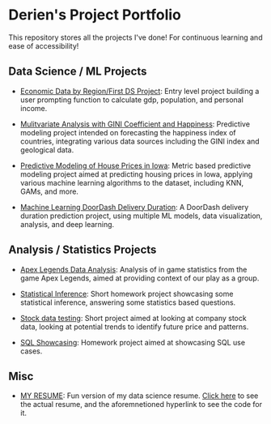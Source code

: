 # Derien's Project Portfolio

This repository stores all the projects I've done! For continuous learning and ease of accessibility!

## Data Science / ML Projects
- [Economic Data by Region/First DS Project](https://github.com/dweath411/proj1): Entry level project building a user prompting function to calculate gdp, population, and personal income.
  
- [Mulitvariate Analysis with GINI Coefficient and Happiness](https://github.com/dweath411/Multivariate-Analysis): Predictive modeling project intended on forecasting the happiness index of countries, integrating various data sources including the GINI index and geological data.
  
- [Predictive Modeling of House Prices in Iowa](https://github.com/dweath411/Predictive-Modeling-Project): Metric based predictive modeling project aimed at predicting housing prices in Iowa, applying various machine learning algorithms to the dataset, including KNN, GAMs, and more.

- [Machine Learning DoorDash Delivery Duration](https://github.com/dweath411/ML-Delivery-Duration-Prediction): A DoorDash delivery duration prediction project, using multiple ML models, data visualization, analysis, and deep learning.

## Analysis / Statistics Projects
- [Apex Legends Data Analysis](https://github.com/dweath411/Apex-Legends-Analysis): Analysis of in game statistics from the game Apex Legends, aimed at providing context of our play as a group.

- [Statistical Inference](https://github.com/dweath411/Statistical-Inference-/tree/main): Short homework project showcasing some statistical inference, answering some statistics based questions.

- [Stock data testing](https://github.com/dweath411/short-stock-data-example-): Short project aimed at looking at company stock data, looking at potential trends to identify future price and patterns.

- [SQL Showcasing](https://github.com/dweath411/SQL-example-project): Homework project aimed at showcasing SQL use cases.

## Misc
- [MY RESUME](https://github.com/dweath411/resume): Fun version of my data science resume. [Click here](https://resume-rho-dun.vercel.app/) to see the actual resume, and the aforemnetioned hyperlink to see the code for it.
